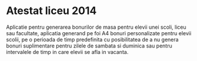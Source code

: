 # Atestat liceu 2014

Aplicatie pentru generarea bonurilor de masa pentru elevii unei scoli, liceu sau facultate, aplicatia generand pe foi A4 bonuri personalizate pentru elevii scolii, pe o perioada de timp predefinita cu posibilitatea de a nu genera bonuri suplimentare pentru zilele de sambata si duminica sau pentru intervalele de timp in care elevii se afla in vacanta.
